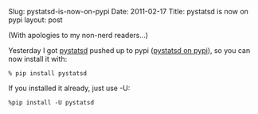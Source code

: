 Slug: pystatsd-is-now-on-pypi
Date: 2011-02-17
Title: pystatsd is now on pypi
layout: post


(With apologies to my non-nerd readers...)

Yesterday I got [pystatsd](https://github.com/sivy/py-statsd/) pushed up to pypi ([pystatsd on pypi](http://pypi.python.org/pypi/pystatsd/)), so you can now install it with:

    % pip install pystatsd

If you installed it already, just use -U:

    %pip install -U pystatsd
